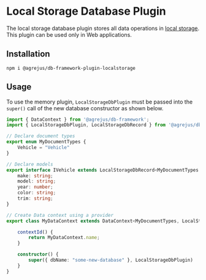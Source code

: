 # Local Storage Database Plugin

The local storage database plugin stores all data operations in [local storage](https://developer.mozilla.org/en-US/docs/Web/API/Window/localStorage).  This plugin can be used only in Web applications.

## Installation
`npm i @agrejus/db-framework-plugin-localstorage`

## Usage
To use the memory plugin, `LocalStorageDbPlugin` must be passed into the `super()` call of the new database constructor as shown below.

```typescript
import { DataContext } from '@agrejus/db-framework';
import { LocalStorageDbPlugin, LocalStorageDbRecord } from '@agrejus/db-framework-plugin-localstorage';

// Declare document types
export enum MyDocumentTypes {
    Vehicle = "Vehicle"
}

// Declare models
export interface IVehicle extends LocalStorageDbRecord<MyDocumentTypes.Vehicle> {
    make: string;
    model: string;
    year: number;
    color: string;
    trim: string;
}

// Create Data context using a provider
export class MyDataContext extends DataContext<MyDocumentTypes, LocalStorageDbRecord<MyDocumentTypes>, "id" | "rev"> {

    contextId() {
        return MyDataContext.name;
    }

    constructor() {
        super({ dbName: "some-new-database" }, LocalStorageDbPlugin)
    }
}
```